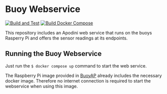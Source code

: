 # Buoy Webservice

[![Build and Test](https://github.com/fa21-collaborative-drone-interactions/buoy-web-service/actions/workflows/build-and-test.yml/badge.svg)](https://github.com/fa21-collaborative-drone-interactions/buoy-web-service/actions/workflows/build-and-test.yml)
[![Build Docker Compose](https://github.com/fa21-collaborative-drone-interactions/buoy-web-service/actions/workflows/docker-compose.yml/badge.svg)](https://github.com/fa21-collaborative-drone-interactions/buoy-web-service/actions/workflows/docker-compose.yml)

This repository includes an Apodini web service that runs on the buoys Rasperry Pi and offers the sensor readings at its endpoints.

## Running the Buoy Webservice

Just run the `$ docker compose up` command to start the web service.

The Raspberry Pi image provided in [BuoyAP](https://github.com/fa21-collaborative-drone-interactions/BuoyAP) already includes the necessary docker image.
Therefore no internet connection is required to start the webservice when using this image.
